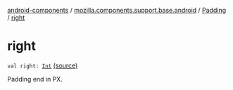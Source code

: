 [android-components](../../index.md) / [mozilla.components.support.base.android](../index.md) / [Padding](index.md) / [right](./right.md)

# right

`val right: `[`Int`](https://kotlinlang.org/api/latest/jvm/stdlib/kotlin/-int/index.html) [(source)](https://github.com/mozilla-mobile/android-components/blob/master/components/support/base/src/main/java/mozilla/components/support/base/android/Padding.kt#L21)

Padding end in PX.

